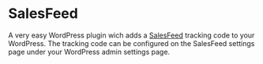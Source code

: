 # SalesFeed

A very easy WordPress plugin wich adds a [SalesFeed](http://salesfeed.nl/) tracking code to your WordPress. The tracking code can be configured on the SalesFeed settings page under your WordPress admin settings page.
